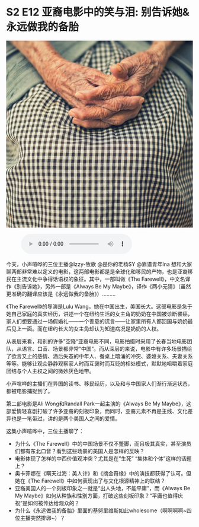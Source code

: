 # S2 E12 亚裔电影中的笑与泪: 别告诉她&永远做我的备胎

![](./image.jpeg)

<figure>
    <figcaption></figcaption>
    <audio
        controls
        src="./audio.mp3">
            Your browser does not support the
            <code>audio</code> element.
    </audio>
</figure>

<p>今天，小声喧哗的三位主播@Izzy-牧歌 @是你的老杨SY @靠谱青年Ina  想和大家聊两部非常难以定义的电影，这两部电影都是是全球化和移民的产物，也是亚裔移民在主流文化中争得话语权的象征。其中，一部叫做《The Farewell》，中文名译作《别告诉她》，另外一部是《Always Be My Maybe》，译作《两小无猜》（虽然更准确的翻译应该是《永远做我的备胎》）………</p>
<p>《The Farewell》的导演是Lulu Wang，她在中国出生，美国长大。这部电影是急于她自己家庭的真实经历，讲述一个在纽约生活的女主角的奶奶在中国被诊断罹癌，家人们想要通过一场假婚礼——一个善意的谎言——让家里所有人都回国与奶奶最后见上一面。而在纽约长大的女主角却认为知道病况是奶奶的人权。</p>
<p>从表层来看，和别的许多”空降“亚裔电影不同，电影拍摄时采用了长春当地电影团队，从语言、口音、场景都非常“中国”。而从深层的来说，电影中有许多场景描绘了欲言又止的感情、酒后失态的中年人、餐桌上暗涌的冲突、婆媳关系、夫妻关系等等。能够让观众静静观察家人时而互褒时而互贬的相处模式，默默地咀嚼着家庭团结与个人主权之间的微妙灰色地带。</p>
<p>小声喧哗的主播们在异国的读书、移民经历，以及和与中国家人们渐行渐远状态，都被电影捕捉到了。</p>
<p>第二部电影是Ali Wong和Randall Park一起主演的《Always Be My Maybe》，这部爱情轻喜剧打破了许多亚裔的刻板印象，而同时，亚裔元素不再是主线、文化差异也是一笔带过，讲的是两个美国人之间的爱情。</p>
<p>这集小声喧哗中，三位主播聊了：</p>
<div class="block-list"><ul>
<li>为什么《The Farewell》中的中国场景不仅不蹩脚，而且极其真实，甚至演员们都有东北口音？看到这些场景的美国人是怎样的反映？</li>
<li>电影体现了怎样的中西价值观冲突？尤其是在”生死” “集体和个体”这样的话题上？</li>
<li>奥卡菲娜在《瞒天过海：美人计》和《摘金奇缘》中的演技都获得了认可。但她在《The Farewell》中如何表现出了与文化根源精神上的联结？</li>
<li>亚裔美国人的一个刻板印象之一就是“出人头地，不能平庸”，而《Always Be My Maybe》如何从种族和性别方面，打破这些刻板印象？“平庸也值得庆祝”是如何被传达给观众的？</li>
<li>为什么《永远做我的备胎》里面的基努里维斯如此wholesome（啊啊啊啊~四位主播突然排卵~）？</li>
</ul>
</div>
